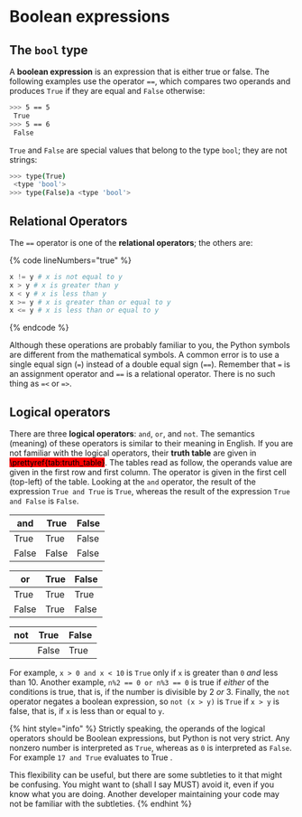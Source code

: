 # Boolean expressions

## The `bool` type

A **boolean expression** is an expression that is either true or false. The following examples use the operator `==`, which compares two operands and produces `True` if they are equal and `False` otherwise:

```bash
>>> 5 == 5
 True 
>>> 5 == 6 
 False 
```

`True` and `False` are special values that belong to the type `bool`; they are not strings:

```bash
>>> type(True)
 <type 'bool'> 
>>> type(False)a <type 'bool'> 
```

## Relational Operators

The `==` operator is one of the **relational operators**; the others are:

{% code lineNumbers="true" %}
```python
x != y # x is not equal to y 
x > y # x is greater than y 
x < y # x is less than y 
x >= y # x is greater than or equal to y 
x <= y # x is less than or equal to y 
```
{% endcode %}

Although these operations are probably familiar to you, the Python symbols are different from the mathematical symbols. A common error is to use a single equal sign (`=`) instead of a double equal sign (`==`). Remember that `=` is an assignment operator and `==` is a relational operator. There is no such thing as `=<` or `=>`.

## Logical operators

There are three **logical operators**: `and`,  `or`, and `not`. The semantics (meaning) of these operators is similar to their meaning in English. If you are not familiar with the logical operators, their **truth table** are given in <mark style="background-color:red;">\prettyref{tab:truth\_table}</mark>. The tables read as follow, the operands value are given in the first row and first column. The operator is given in the first cell (top-left) of the table. Looking at the `and` operator, the result of the expression `True and True` is `True`, whereas the result of the expression `True and False`  is `False`.

| and   | True  | False |
| ----- | ----- | ----- |
| True  | True  | False |
| False | False | False |

| or    | True | False |
| ----- | ---- | ----- |
| True  | True | True  |
| False | True | False |

| not | True  | False |
| --- | ----- | ----- |
|     | False | True  |

For example, `x > 0 and x < 10` is `True` only if `x` is greater than `0`  _and_ less than 10. Another example, `n%2 == 0 or n%3 == 0` is true if _either_ of the conditions is true, that is, if the number is divisible by 2 _or_ 3. Finally, the `not` operator negates a boolean expression, so `not (x > y)` is `True` if `x > y` is false, that is, if `x` is less than or equal to `y`.

{% hint style="info" %}
Strictly speaking, the operands of the logical operators should be Boolean expressions, but Python is not very strict. Any nonzero number is interpreted as `True`, whereas as `0` is interpreted as `False`.\
For example `17 and True` evaluates to True .

This flexibility can be useful, but there are some subtleties to it that might be confusing. You might want to (shall I say MUST) avoid it, even if you know what you are doing. Another developer maintaining your code may not be familiar with the subtleties.
{% endhint %}

